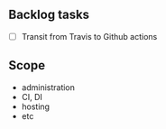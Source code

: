 ## Backlog tasks
- [ ] Transit from Travis to Github actions

## Scope
- administration
- CI, DI
- hosting
- etc

